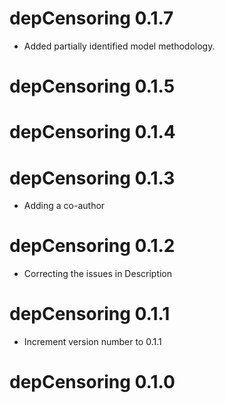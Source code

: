 # depCensoring 0.1.7

* Added partially identified model methodology.

# depCensoring 0.1.5

# depCensoring 0.1.4

# depCensoring 0.1.3

* Adding a co-author

# depCensoring 0.1.2

* Correcting the issues in Description

# depCensoring 0.1.1

* Increment version number to 0.1.1

# depCensoring 0.1.0
